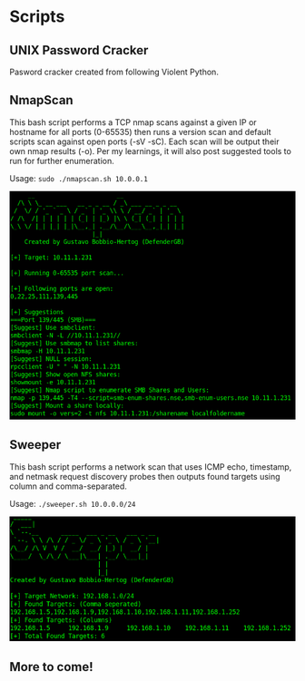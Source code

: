 # Scripts

## UNIX Password Cracker
Pasword cracker created from following Violent Python.

## NmapScan
This bash script performs a TCP nmap scans against a given IP or hostname for all ports (0-65535) then runs a version scan and default scripts scan against open ports (-sV -sC). Each scan will be output their own nmap results (-o). Per my learnings, it will also post suggested tools to run for further enumeration.

Usage: `sudo ./nmapscan.sh 10.0.0.1`

 ![nmapscan example](example.png)

## Sweeper
This bash script performs a network scan that uses ICMP echo, timestamp, and netmask request discovery probes then outputs found targets using column and comma-separated.

Usage: `./sweeper.sh 10.0.0.0/24`

 ![sweeper example](sweeperexample.png)

## More to come!